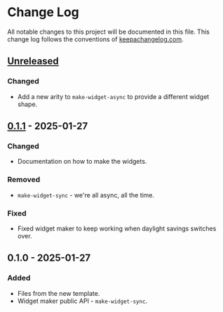 # Change Log
All notable changes to this project will be documented in this file. This change log follows the conventions of [keepachangelog.com](http://keepachangelog.com/).

## [Unreleased]
### Changed
- Add a new arity to `make-widget-async` to provide a different widget shape.

## [0.1.1] - 2025-01-27
### Changed
- Documentation on how to make the widgets.

### Removed
- `make-widget-sync` - we're all async, all the time.

### Fixed
- Fixed widget maker to keep working when daylight savings switches over.

## 0.1.0 - 2025-01-27
### Added
- Files from the new template.
- Widget maker public API - `make-widget-sync`.

[Unreleased]: https://sourcehost.site/your-name/tranquil/compare/0.1.1...HEAD
[0.1.1]: https://sourcehost.site/your-name/tranquil/compare/0.1.0...0.1.1
